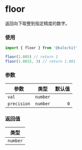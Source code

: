 # floor

返回向下取整到指定精度的数字。

### 使用

```ts
import { floor } from '@kale/kit'

floor(1.005) // return 1
floor(1.0015, 3) // return 1.001
```

### 参数

| 参数        |   类型   | 默认值 |
| ----------- | :------: | -----: |
| `val`       | `number` |        |
| `precision` | `number` |    `0` |

### 返回值

|   类型   |
| :------: |
| `number` |
